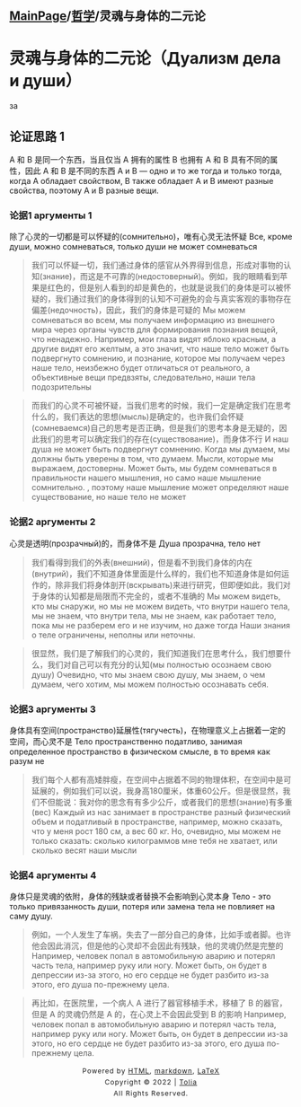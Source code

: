 ## [MainPage](../index.md)/[哲学](README.md)/灵魂与身体的二元论

# 灵魂与身体的二元论（Дуализм дела и души）
за
## 论证思路 1 
A 和 B 是同一个东西，当且仅当 A 拥有的属性 B 也拥有
A 和 B 具有不同的属性，因此 A 和 B 是不同的东西
А и В — одно и то же тогда и только тогда, когда А обладает свойством, В также обладает
A и B имеют разные свойства, поэтому A и B разные вещи.


### 论据1 аргументы 1
除了心灵的一切都是可以怀疑的(сомнительно)，唯有心灵无法怀疑
Все, кроме души, можно сомневаться, только души не может сомневаться

> 我们可以怀疑一切，我们通过身体的感官从外界得到信息，形成对事物的认知(знание)，而这是不可靠的(недостоверный)。例如，我的眼睛看到苹果是红色的，但是别人看到的却是黄色的，也就是说我们的身体是可以被怀疑的，我们通过我们的身体得到的认知不可避免的会与真实客观的事物存在偏差(недочность)，因此，我们的身体是可疑的
> Мы можем сомневаться во всем, мы получаем информацию из внешнего мира через органы чувств для формирования познания вещей, что ненадежно. Например, мои глаза видят яблоко красным, а другие видят его желтым, а это значит, что наше тело может быть подвергнуто сомнению, и познание, которое мы получаем через наше тело, неизбежно будет отличаться от реального, а объективные вещи предвзяты, следовательно, наши тела подозрительны

> 而我们的心灵不可被怀疑，当我们思考的时候，我们一定是确定我们在思考什么的，我们表达的思想(мысль)是确定的，也许我们会怀疑(сомневаемся)自己的思考是否正确，但是我们的思考本身是无疑的，因此我们的思考可以确定我们的存在(существование)，而身体不行
> И наш душа не может быть подвергнут сомнению. Когда мы думаем, мы должны быть уверены в том, что думаем. Мысли, которые мы выражаем, достоверны. Может быть, мы будем сомневаться в правильности нашего мышления, но само наше мышление сомнительно. , поэтому наше мышление может определяют наше существование, но наше тело не может

### 论据2 аргументы 2
心灵是透明(прозрачный)的，而身体不是
Душа прозрачна, тело нет
> 我们看得到我们的外表(внешний)，但是看不到我们身体的内在(внутрий)，我们不知道身体里面是什么样的，我们也不知道身体是如何运作的，除非我们将身体剖开(вскрывать)来进行研究，但即便如此，我们对于身体的认知都是局限而不完全的，或者不准确的
> Мы можем видеть, кто мы снаружи, но мы не можем видеть, что внутри нашего тела, мы не знаем, что внутри тела, мы не знаем, как работает тело, пока мы не разберем его и не изучим, но даже тогда Наши знания о теле ограничены, неполны или неточны.

> 很显然，我们是了解我们的心灵的，我们知道我们在思考什么，我们想要什么，我们对自己可以有充分的认知(мы полностью осознаем свою душу)
> Очевидно, что мы знаем свою душу, мы знаем, о чем думаем, чего хотим, мы можем полностью осознавать себя.

### 论据3 аргументы 3
身体具有空间(пространство)延展性(тягучесть)，在物理意义上占据着一定的空间，而心灵不是
Тело пространственно податливо, занимая определенное пространство в физическом смысле, в то время как разум не
> 我们每个人都有高矮胖瘦，在空间中占据着不同的物理体积，在空间中是可延展的，例如我们可以说，我身高180厘米，体重60公斤。但是很显然，我们不但能说：我对你的思念有有多少公斤，或者我们的思想(знание)有多重(вес)
> Каждый из нас занимает в пространстве разный физический объем и податливый в пространстве, например, можно сказать, что у меня рост 180 см, а вес 60 кг. Но, очевидно, мы можем не только сказать: сколько килограммов мне тебя не хватает, или сколько весят наши мысли

### 论据4 аргументы 4
身体只是灵魂的依附，身体的残缺或者替换不会影响到心灵本身
Тело - это только привязанность души, потеря или замена тела не повлияет на саму душу.
> 例如，一个人发生了车祸，失去了一部分自己的身体，比如手或者脚。也许他会因此消沉，但是他的心灵却不会因此有残缺，他的灵魂仍然是完整的
> Например, человек попал в автомобильную аварию и потерял часть тела, например руку или ногу. Может быть, он будет в депрессии из-за этого, но его сердце не будет разбито из-за этого, его душа по-прежнему цела.

> 再比如，在医院里，一个病人 A 进行了器官移植手术，移植了 B 的器官，但是 A 的灵魂仍然是 A 的，在心灵上不会因此受到 B 的影响
> Например, человек попал в автомобильную аварию и потерял часть тела, например руку или ногу. Может быть, он будет в депрессии из-за этого, но его сердце не будет разбито из-за этого, его душа по-прежнему цела.

<style type="text/css">
    #footer {
        position: relative;
        margin: 0 auto;
        line-height: 20px;
        text-align: center;
        font-size: 12px;
        letter-spacing: 1px;
    }
 
    .content {
        height: 1800px;
        width: 100%;
        text-align: center;
    }
</style>

<div id="footer">
    Powered by
    <a href="https://html5up.net">HTML</a>, 
    <a href="https://markdown.com.cn/">markdown</a>, 
    <a href="https://www.latex-project.org/">LaTeX</a>
    <br>
    Copyright © 2022 | 
    <a href="https://tolia-gh.github.io">Tolia</a>
    <br>
    All Rights Reserved.
    <br>
</div>